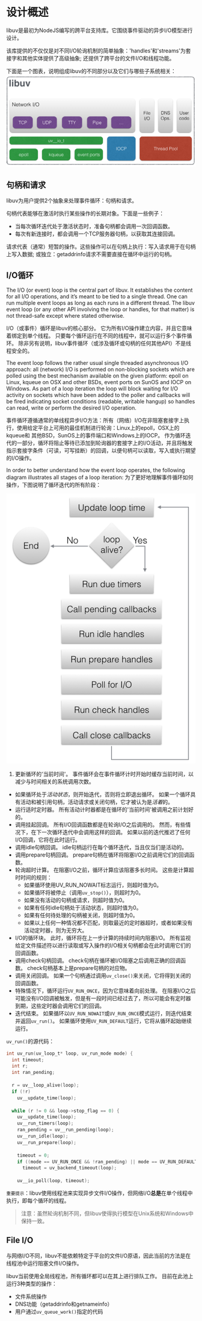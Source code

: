# 设计概述
libuv是最初为NodeJS编写的跨平台支持库。它围绕事件驱动的异步I/O模型进行设计。

该库提供的不仅仅是对不同I/O轮询机制的简单抽象：'handles'和'streams'为套接字和其他实体提供了高级抽象; 还提供了跨平台的文件I/O和线程功能。

下面是一个图表，说明组成libuv的不同部分以及它们与哪些子系统相关：
![libuv组成](architecture.png)

## 句柄和请求

libuv为用户提供2个抽象来处理事件循环：句柄和请求。

句柄代表能够在激活时执行某些操作的长期对象。下面是一些例子：

- 当每次循环迭代处于激活状态时，准备句柄都会调用一次回调函数。
- 每次有新连接时，都会调用一个TCP服务器句柄，以获取其连接回调。

请求代表（通常）短暂的操作。这些操作可以在句柄上执行：写入请求用于在句柄上写入数据; 或独立：getaddrinfo请求不需要直接在循环中运行的句柄。

## I/O循环

The I/O (or event) loop is the central part of libuv. It establishes the content for all I/O operations, and it’s meant to be tied to a single thread. One can run multiple event loops as long as each runs in a different thread. The libuv event loop (or any other API involving the loop or handles, for that matter) is not thread-safe except where stated otherwise.

I/O（或事件）循环是libuv的核心部分。 它为所有I/O操作建立内容，并且它意味着绑定到单个线程。 只要每个循环运行在不同的线程中，就可以运行多个事件循环。 除非另有说明，libuv事件循环（或涉及循环或句柄的任何其他API）不是线程安全的。

The event loop follows the rather usual single threaded asynchronous I/O approach: all (network) I/O is performed on non-blocking sockets which are polled using the best mechanism available on the given platform: epoll on Linux, kqueue on OSX and other BSDs, event ports on SunOS and IOCP on Windows. As part of a loop iteration the loop will block waiting for I/O activity on sockets which have been added to the poller and callbacks will be fired indicating socket conditions (readable, writable hangup) so handles can read, write or perform the desired I/O operation.

事件循环遵循通常的单线程异步I/O方法：所有（网络）I/O在非阻塞套接字上执行，使用给定平台上可用的最佳机制进行轮询：Linux上的epoll，OSX上的kqueue和 其他BSD，SunOS上的事件端口和Windows上的IOCP。 作为循环迭代的一部分，循环将阻止等待已添加到轮询器的套接字上的I/O活动，并且将触发指示套接字条件（可读，可写挂断）的回调，以便句柄可以读取，写入或执行期望的I/O操作。

In order to better understand how the event loop operates, the following diagram illustrates all stages of a loop iteration:
为了更好地理解事件循环如何操作，下图说明了循环迭代的所有阶段：

![I/O循环](loop_iteration.png)

1. 更新循环的'当前时间'。 事件循环会在事件循环计时开始时缓存当前时间，以减少与时间相关的系统调用次数。
- 如果循环处于*活动状态*，则开始迭代，否则将立即退出循环。 如果一个循环具有活动和被引用句柄，活动请求或关闭句柄，它才被认为是*活着*的。
- 运行适时定时器。 所有活动计时器都是在循环的'当前时间'被调用之前计划好的。
- 调用挂起回调。 所有I/O回调函数都是在轮询I/O之后调用的。 然而，有些情况下，在下一次循环迭代中会调用这样的回调。 如果以前的迭代推迟了任何I/O回调，它将在此时运行。
- 调用idle句柄回调。 idle句柄运行在每个循环迭代，当且仅当们是活动的。
- 调用prepare句柄回调。 prepare句柄在循环将阻塞I/O之前调用它们的回调函数。
- 轮询超时计算。 在阻塞I/O之前，循环计算应该阻塞多长时间。 这些是计算超时时间的规则：
	* 如果循环使用UV_RUN_NOWAIT标志运行，则超时值为0。
	* 如果循环将被停止（调用`uv_stop()`），则超时为0。
	* 如果没有活动的句柄或请求，则超时值为0。
	* 如果有任何idle句柄处于活动状态，则超时值为0。
	* 如果有任何待处理的句柄被关闭，则超时值为0。
	* 如果以上任何一种情况都不匹配，则取最近的定时器超时，或者如果没有活动定时器，则为无穷大。
- I/O的循环块。 此时，循环将在上一步计算的持续时间内阻塞I/O。 所有监视给定文件描述符以进行读取或写入操作的I/O相关句柄都会在此时调用它们的回调函数。
- 调用check句柄回调。 check句柄在循环被I/O阻塞之后调用正确的回调函数。 check句柄基本上是prepare句柄的对应物。
- 调用关闭回调。 如果一个句柄通过调用`uv_close()`来关闭，它将得到关闭的回调函数。
- 特殊情况下，循环运行`UV_RUN_ONCE`，因为它意味着向前处理。 在阻塞I/O之后可能没有I/O回调被触发，但是有一段时间已经过去了，所以可能会有定时器到期，这些定时器会调用它们的回调。
- 迭代结束。 如果循环以`UV_RUN_NOWAIT`或`UV_RUN_ONCE`模式运行，则迭代结束并返回`uv_run()`。 如果循环使用`UV_RUN_DEFAULT`运行，它将从循环起始继续运行。

`uv_run()`的源代码：

```C
int uv_run(uv_loop_t* loop, uv_run_mode mode) {
  int timeout;
  int r;
  int ran_pending;

  r = uv__loop_alive(loop);
  if (!r)
    uv__update_time(loop);

  while (r != 0 && loop->stop_flag == 0) {
    uv__update_time(loop);
    uv__run_timers(loop);
    ran_pending = uv__run_pending(loop);
    uv__run_idle(loop);
    uv__run_prepare(loop);

    timeout = 0;
    if ((mode == UV_RUN_ONCE && !ran_pending) || mode == UV_RUN_DEFAULT)
      timeout = uv_backend_timeout(loop);

    uv__io_poll(loop, timeout);
```



`重要提示`：libuv使用线程池来实现异步文件I/O操作，但网络I/O**总是**在单个线程中执行，即每个循环的线程。

> 注意：虽然轮询机制不同，但libuv使得执行模型在Unix系统和Windows中保持一致。

## File I/O

与网络I/O不同，libuv不能依赖特定于平台的文件I/O原语，因此当前的方法是在线程池中运行阻塞文件I/O操作。

libuv当前使用全局线程池，所有循环都可以在其上进行排队工作。 目前在此池上运行3种类型的操作：

- 文件系统操作
- DNS功能（getaddrinfo和getnameinfo）
- 用户通过`uv_queue_work()`指定的代码
